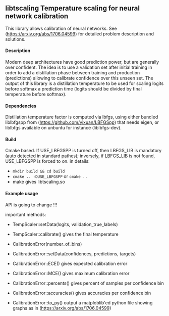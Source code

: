 ## libtscaling Temperature scaling for neural network calibration

This library allows calibration of neural networks. See  (https://arxiv.org/abs/1706.04599) for detailed problem description and solutions. 

#### Description
Modern deep architectures have good prediction power, but are generally over confident. The idea is to use a validation set after initial training in order to add a distillation phase between training and production (predictions) allowing to calibrate confidence over this unseen set. The output of this library is a distillation temperature to be used for scaling logits before softmax a prediction time (logits should be divided by final temperature before softmax). 


#### Dependencies
Distillation temperature factor is computed via lbfgs, using either bundled liblbfgspp from (https://github.com/yixuan/LBFGSpp) that needs eigen, or liblbfgs available on unbuntu for instance (liblbfgs-dev).

#### Build
Cmake based.  If USE_LBFGSPP is turned off, then LBFGS_LIB is mandatory (auto detected in standard pathes); inversely, if LBFGS_LIB is not found, USE_LBFGSPP is forced to on.
in details:
- `mkdir build && cd build`
- `cmake .. -DUSE_LBFGSPP`    or `cmake ..`
- make
gives libtscaling.so

#### Example usage
API is going to change !!!

important methods: 
- TempScaler::setData(logits, validation_true_labels)
- TempScaler::calibrate() gives the final temperature

- CalibrationError(number_of_bins)
- CalibrationError::setData(confidences, predictions, targets)
- CalibrationError::ECE() gives expected calibration error
- CalibrationError::MCE() gives maximum calibration error
- CalibrationError::percents() gives percent of samples per confidence bin
- CalibrationError::accuracies() gives accuracies per confidence bin
- CalibrationError::to_py() output a matploblib'ed python file showing graphs as in  (https://arxiv.org/abs/1706.04599)

